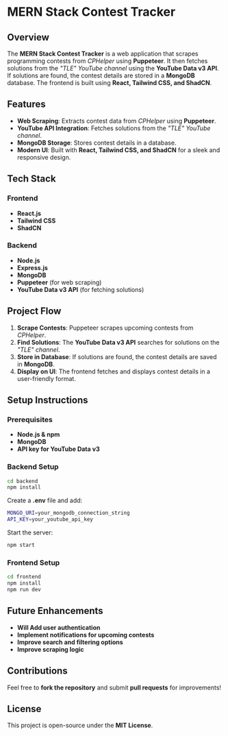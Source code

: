 # MERN Stack Contest Tracker

## Overview

The **MERN Stack Contest Tracker** is a web application that scrapes programming contests from _CPHelper_ using **Puppeteer**. It then fetches solutions from the _"TLE" YouTube channel_ using the **YouTube Data v3 API**. If solutions are found, the contest details are stored in a **MongoDB** database. The frontend is built using **React, Tailwind CSS, and ShadCN**.

## Features

- **Web Scraping**: Extracts contest data from _CPHelper_ using **Puppeteer**.
- **YouTube API Integration**: Fetches solutions from the _"TLE" YouTube channel_.
- **MongoDB Storage**: Stores contest details in a database.
- **Modern UI**: Built with **React, Tailwind CSS, and ShadCN** for a sleek and responsive design.

## Tech Stack

### Frontend
- **React.js**
- **Tailwind CSS**
- **ShadCN**

### Backend
- **Node.js**
- **Express.js**
- **MongoDB**
- **Puppeteer** (for web scraping)
- **YouTube Data v3 API** (for fetching solutions)

## Project Flow

1. **Scrape Contests**: Puppeteer scrapes upcoming contests from _CPHelper_.
2. **Find Solutions**: The **YouTube Data v3 API** searches for solutions on the _"TLE" channel_.
3. **Store in Database**: If solutions are found, the contest details are saved in **MongoDB**.
4. **Display on UI**: The frontend fetches and displays contest details in a user-friendly format.

## Setup Instructions

### Prerequisites
- **Node.js & npm**
- **MongoDB**
- **API key for YouTube Data v3**

### Backend Setup
```sh
cd backend
npm install
```
Create a **.env** file and add:
```sh
MONGO_URI=your_mongodb_connection_string
API_KEY=your_youtube_api_key
```
Start the server:
```sh
npm start
```

### Frontend Setup
```sh
cd frontend
npm install
npm run dev
```

## Future Enhancements

- **Will Add user authentication**
- **Implement notifications for upcoming contests**
- **Improve search and filtering options**
- **Improve scraping logic**

## Contributions

Feel free to **fork the repository** and submit **pull requests** for improvements!

## License

This project is open-source under the **MIT License**.
